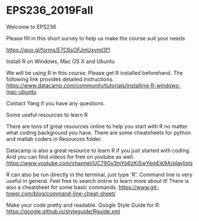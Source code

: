 # EPS236_2019Fall

Welcome to EPS236

Please fill in this short survey to help us make the course suit your needs

https://goo.gl/forms/E7C6sOFJmUxvmI3f1

Install R on Windows, Mac OS X and Ubuntu

We will be using R in this course. Please get R installed beforehand. The following link provides detailed instructions. https://www.datacamp.com/community/tutorials/installing-R-windows-mac-ubuntu

Contact Yang if you have any questions. 

Some useful resources to learn R

There are tons of great resources online to help you start with R no matter what coding background you have. There are some cheatsheets for python and matlab coders in Resources folder.

Datacamp is also a great resource to learn R if you just started with coding. And you can find videos for free on youtube as well. https://www.youtube.com/channel/UC79Gv3mYp6zKiSwYemEik9A/playlists

R can also be run directly in the terminal, just type 'R'. Command line is very useful in general. Feel free to search online to learn more about it! There is also a cheatsheet for some basic commands. https://www.git-tower.com/blog/command-line-cheat-sheet/

Make your code pretty and readable. Google Style Guide for R: https://google.github.io/styleguide/Rguide.xml
